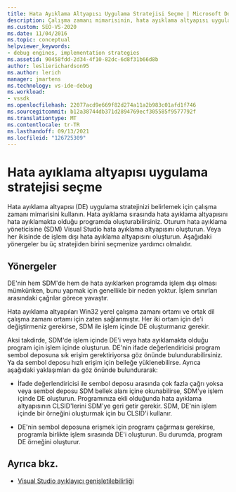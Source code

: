 ```yaml
---
title: Hata Ayıklama Altyapısı Uygulama Stratejisi Seçme | Microsoft Docs
description: Çalışma zamanı mimarisinin, hata ayıklama altyapısı uygulaması için çeşitli stratejiler arasında seçim seçmenize nasıl yardımcı olduğunu öğrenin.
ms.custom: SEO-VS-2020
ms.date: 11/04/2016
ms.topic: conceptual
helpviewer_keywords:
- debug engines, implementation strategies
ms.assetid: 90458fdd-2d34-4f10-82dc-6d8f31b66d8b
author: leslierichardson95
ms.author: lerich
manager: jmartens
ms.technology: vs-ide-debug
ms.workload:
- vssdk
ms.openlocfilehash: 22077acd9e669f82d274a11a2b983c01afd1f746
ms.sourcegitcommit: b12a38744db371d2894769ecf305585f9577792f
ms.translationtype: MT
ms.contentlocale: tr-TR
ms.lasthandoff: 09/13/2021
ms.locfileid: "126725309"
---
```

# <a name="choose-a-debug-engine-implementation-strategy"></a>Hata ayıklama altyapısı uygulama stratejisi seçme
Hata ayıklama altyapısı (DE) uygulama stratejinizi belirlemek için çalışma zamanı mimarisini kullanın. Hata ayıklama sırasında hata ayıklama altyapısını hata ayıklamakta olduğu programda oluşturabilirsiniz. Oturum hata ayıklama yöneticisine (SDM) Visual Studio hata ayıklama altyapısını oluşturun. Veya her ikisinde de işlem dışı hata ayıklama altyapısını oluşturun. Aşağıdaki yönergeler bu üç stratejiden birini seçmenize yardımcı olmalıdır.

## <a name="guidelines"></a>Yönergeler
 DE'nin hem SDM'de hem de hata ayıklarken programda işlem dışı olması mümkünken, bunu yapmak için genellikle bir neden yoktur. İşlem sınırları arasındaki çağrılar görece yavaştır.

 Hata ayıklama altyapıları Win32 yerel çalışma zamanı ortamı ve ortak dil çalışma zamanı ortamı için zaten sağlanmıştır. Her iki ortam için de'i değiştirmeniz gerekirse, SDM ile işlem içinde DE oluşturmanız gerekir.

 Aksi takdirde, SDM'de işlem içinde DE'i veya hata ayıklamakta olduğu program için işlem içinde oluşturun. DE'nin ifade değerlendiricisi program sembol deposuna sık erişim gerektiriyorsa göz önünde bulundurabilirsiniz. Ya da sembol deposu hızlı erişim için belleğe yüklenebilirse. Ayrıca aşağıdaki yaklaşımları da göz önünde bulundurarak:

- İfade değerlendiricisi ile sembol deposu arasında çok fazla çağrı yoksa veya sembol deposu SDM bellek alanı içine okunabilirse, SDM'ye işlem içinde DE oluşturun. Programınıza ekli olduğunda hata ayıklama altyapısının CLSID'lerini SDM'ye geri getir gerekir. SDM, DE'nin işlem içinde bir örneğini oluşturmak için bu CLSID'i kullanır.

- DE'nin sembol deposuna erişmek için programı çağırması gerekirse, programla birlikte işlem sırasında DE'i oluşturun. Bu durumda, program DE örneğini oluşturur.

## <a name="see-also"></a>Ayrıca bkz.
- [Visual Studio ayıklayıcı genişletilebilirliği](../../extensibility/debugger/visual-studio-debugger-extensibility.md)
